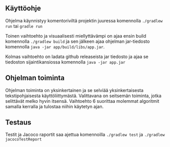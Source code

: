 ## Käyttöohje
Ohjelma käynnistyy komentoriviltä projektin juuressa komennolla 
```./gradlew run``` tai ```gradle run```

Toinen vaihtoehto ja visuaalisesti miellyttävämpi on ajaa ensin build komennolla
```./gradlew build``` ja sen jälkeen ajaa ohjelman jar-tiedosto komennolla 
```java -jar app/build/libs/app.jar```.

Kolmas vaihtoehto on ladata github releaseista jar tiedosto ja ajaa se tiedoston sijaintikansiossa komennolla 
```java -jar app.jar```

## Ohjelman toiminta
Ohjelman toiminta on yksinkertainen ja se selviää yksinkertaisesta tekstipohjaisesta käyttöliittymästä. Valittavana on seitsemän toiminta, jotka selittävät melko hyvin itsensä. Vaihtoehto 6 suorittaa molemmat algoritmit samalla kerralla ja tulostaa niihin käytetyn ajan. 

## Testaus
Testit ja Jacoco raportit saa ajettua komennoilla
```./gradlew test``` ja ```./gradlew jacocoTestReport```

